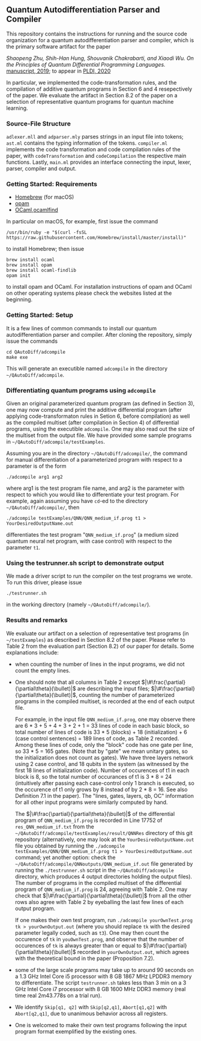 ## Quantum Autodifferentiation Parser and Compiler

This repository contains the instructions for running and the source code organization for a quantum autodifferentiation parser and compiler, which is the primary software artifact for the paper
  
*Shaopeng Zhu, Shih-Han Hung, Shouvanik Chakrabarti, and Xiaodi Wu.  On the Principles of Quantum Differential Programming Languages.* [manuscript, 2019](https://www.cs.umd.edu/~xwu/papers/q_diff_pl.pdf); to appear in [PLDI, 2020](https://pldi20.sigplan.org/details/pldi-2020-papers/51/On-the-Principles-of-Differential-Quantum-Programming-Languages) 


  
In particular, we implemented the code-transformation rules, and the compilation of additive quantum programs in Section 6 and 4 resepectively of the paper. We evaluate the artifact in Section 8.2 of the paper on a selection of representative quantum programs for quantun machine learning. 

### Source-File Structure

`adlexer.mll` and `adparser.mly` parses strings in an input file into tokens; `ast.ml` contains the typing information of the tokens. `compiler.ml` implements the code transformation and code compilation rules of the paper, with `codeTransformation` and `codeCompilation` the respective main functions. Lastly, `main.ml` provides an interface connecting the input, lexer, parser, compiler and output.

### Getting Started: Requirements

* [Homebrew](https://brew.sh/) (for macOS)
* [opam](https://opam.ocaml.org/)
* [OCaml,ocamlfind](https://ocaml.org/)

In particular on macOS, for example, first issue the command

```
/usr/bin/ruby -e "$(curl -fsSL https://raw.githubusercontent.com/Homebrew/install/master/install)"
```

to install Homebrew; then issue 

```
brew install ocaml
brew install opam
brew install ocaml-findlib
opam init
```

to install opam and OCaml. For installation instructions of opam and OCaml on other operating systems please check the websites listed at the beginning. 


### Getting Started: Setup

It is a few lines of common commands to install our quantum autodifferentiation parser and compiler. After cloning the repository, simply issue the commands 

```
cd QAutoDiff/adcompile
make exe
```

This will generate an executible named `adcompile` in the directory `~/QAutoDiff/adcompile`. 

### Differentiating quantum programs using `adcompile`

Given an original parameterized quantum program (as defined in Section 3), one may now compute and print the additive differential program (after applying code-transformaton rules in Setion 6, before compilation) as well as the compiled multiset (after compilation in Section 4) of differential programs, using the executible `adcompile`. One may also read out the size of the multiset from the output file. We have provided some sample programs in `~/QAutoDiff/adcompile/testExamples`. 

Assuming you are in the directory `~/QAutoDiff/adcompile/`, the command for manual differentiation of a parameterized program with respect to a parameter is of the form

```
./adcompile arg1 arg2
```

where arg1 is the test program file name, and arg2 is the parameter with respect to which you would like to differentiate your test program. For example, again assuming you have `cd`-ed to the directory `~/QAutoDiff/adcompile/`, then 

```
./adcompile testExamples/QNN/QNN_medium_if.prog t1 > YourDesiredOutputName.out
```

differentiates the test program "`QNN_medium_if.prog`" (a medium sized quantum neural net program, with case control) with respect to the parameter `t1`.

### Using the testrunner.sh script to demonstrate output

We made a driver script to run the compiler on the test programs we wrote. To run this driver, please issue

```
./testrunner.sh
```

in the working directory (namely `~/QAutoDiff/adcompile/`).


### Results and remarks

We evaluate our artifact on a selection of representative test programs (in `~/testExamples`) as described in Section 8.2 of the paper.  Please refer to Table 2 from the evaluation part (Section 8.2) of our paper for details. Some explanations include: 

* when counting the number of lines in the input programs, we did not count the empty lines.
* One should note that all columns in Table 2 except $|\#\frac{\partial}{\partial\theta}(\bullet)|$ are describing the input files; $|\#\frac{\partial}{\partial\theta}(\bullet)|$, counting the number of parameterized programs in the compiled multiset, is recorded at the end of each output file.

  For example, in the input file `QNN_medium_if.prog`, one may observe there are 6 * 3 + 5 + 4 + 3 + 2 + 1 = 33 lines of code in each basic block, so total number of lines of code is 33 * 5 (blocks) + 18 (initialization) + 6 (case control sentences) = 189 lines of code, as Table 2 recorded. Among these lines of code, only the "block" code has one gate per line, so 33 * 5 = 165 gates. (Note that by "gate" we mean unitary gates, so the initialization does not count as gates). We have three layers network using 2 case control, and 18 qubits in the system (as witnessed by the first 18 lines of initialization code). Number of occurences of t1 in each block is 8, so the total number of occurances of t1 is 3 * 8 = 24 (intuitively after passing each case-control only 1 branch is executed, so the occurence of t1 only grows by 8 instead of by 2 * 8 = 16. See also Definition 7.1 in the paper). The "lines, gates, layers, qb, OC" information for all other input programs were similarly computed by hand.
  
  The $|\#\frac{\partial}{\partial\theta}(\bullet)|$ of the differential program of `QNN_medium_if.prog` is recorded in Line 17752 of `res_QNN_medium_if.txt` from the `~/QAutoDiff/adcompile/testExamples/result/QNNRes` directory of this git repository (alternatively, one may look at the `YourDesiredOutputName.out` file you obtained by running the `./adcompile testExamples/QNN/QNN_medium_if.prog t1 > YourDesiredOutputName.out` command; yet another option: check the `~/QAutoDiff/adcompile/QNNoutputs/QNN_medium_if.out` file generated by running the `./testrunner.sh` script in the `~/QAutoDiff/adcompile` directory, which produces 4 output directories holding the output files). The number of programs in the compiled multiset of the differential program of `QNN_medium_if.prog` is 24, agreeing with Table 2. One may check that $|\#\frac{\partial}{\partial\theta}(\bullet)|$ from all the other rows also agree with Table 2 by eyeballing the last few lines of each output program.
  
  If one makes their own test program, run `./adcompile yourOwnTest.prog tk > yourOwnOutput.out` (where you should replace `tk` with the desired parameter legally coded, such as `t3`). One may then count the occurence of `tk` in `youOwnTest.prog`, and observe that the number of occurences of `tk` is always greater than or equal to $|\#\frac{\partial}{\partial\theta}(\bullet)|$ recorded in `yourOwnOutput.out`, which agrees with the theoretical bound in the paper (Proposition 7.2).

* some of the large scale programs may take up to around 90 seconds on a 1.3 GHz Intel Core i5 processor with 8 GB 1867 MHz LPDDR3 memory to differentiate. The script `testrunner.sh` takes less than 3 min on a 3 GHz Intel Core i7 processor with 8 GB 1600 MHz DDR3 memory (real time real	2m43.778s on a trial run).
* We identify `Skip[q1, q2]` with `Skip[q2,q1]`, `Abort[q1,q2]` with `Abort[q2,q1]`, due to unanimous behavior across all registers.
* One is welcomed to make their own test programs following the input program format exemplified by the existing ones.

